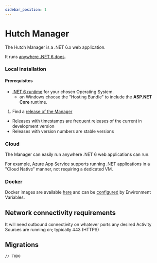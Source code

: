 ```yaml
---
sidebar_position: 1
---
```


# Hutch Manager

The Hutch Manager is a .NET 6.x web application.

It runs [anywhere .NET 6 does][net6-supported].

[net6-supported]: https://github.com/dotnet/core/blob/main/release-notes/6.0/supported-os.md

### Local installation

#### Prerequisites

- [.NET 6 runtime][get-net6] for your chosen Operating System.
  - on Windows choose the "Hosting Bundle" to include the **ASP.NET Core** runtime.

1. Find a [release of the Manager][manager-releases]
  - Releases with timestamps are frequent releases of the current in development version
  - Releases with version numbers are stable versions

[get-net6]: https://dotnet.microsoft.com/en-us/download/dotnet/6.0/runtime
[manager-releases]: https://github.com/link-lite/hutch/releases?q=manager&expanded=false

### Cloud

The Manager can easily run anywhere .NET 6 web applications can run.

For example, Azure App Service supports running .NET applications in a "Cloud Native" manner, not requiring a dedicated VM.

### Docker

Docker images are available [here](https://github.com/link-lite/hutch/pkgs/container/hutch%2Fhutch-manager) and can be [configured](manager-configuration) by Environment Variables.

## Network connectivity requirements
It will need outbound connectivity on whatever ports any desired Activity Sources are running on; typically 443 (HTTPS)

## Migrations

    // TODO
